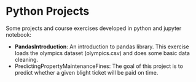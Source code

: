 # Python Projects

Some projects and course exercises developed in python and jupyter notebook:
- **PandasIntroduction**: An introduction to pandas library. This exercise loads the olympics dataset (olympics.csv) 
and does some basic data cleaning.
- PredictingPropertyMaintenanceFines: The goal of this project is to predict whether a given blight ticket will be paid on time.
